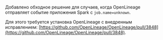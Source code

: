 Добавлено обходное решение для случаев, когда OpenLineage отправляет событие приложения Spark с `job.name=unknown`.

Для этого требуется установка OpenLineage с внедренным исправлением: [https://github.com/OpenLineage/OpenLineage/pull/3848](https://github.com/OpenLineage/OpenLineage/pull/3848).

